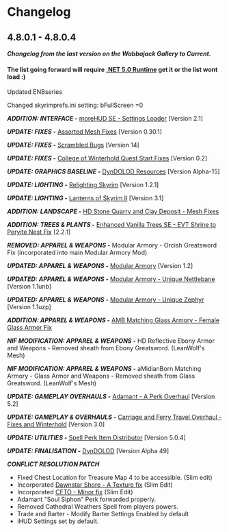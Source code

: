 # Changelog

## 4.8.0.1 - 4.8.0.4
***Changelog from the last version on the Wabbajack Gallery to Current.***

#### The list going forward will require [.NET 5.0 Runtime](https://dotnet.microsoft.com/download/dotnet/5.0/runtime) get it or the list wont load :)

Updated ENBseries

Changed skyrimprefs.ini setting: bFullScreen =0

***ADDITION: INTERFACE -*** [moreHUD SE - Settings Loader](https://www.nexusmods.com/skyrimspecialedition/mods/55503) [Version 2.1]

***UPDATE: FIXES -*** [Assorted Mesh Fixes](https://www.nexusmods.com/skyrimspecialedition/mods/32117) [Version 0.30.1]

***UPDATE: FIXES -*** [Scrambled Bugs](https://www.nexusmods.com/skyrimspecialedition/mods/43532) [Version 14]

***UPDATE: FIXES -*** [College of Winterhold Quest Start Fixes](https://www.nexusmods.com/skyrimspecialedition/mods/53817) [Version 0.2]

***UPDATE: GRAPHICS BASELINE -*** [DynDOLOD Resources](https://www.nexusmods.com/skyrimspecialedition/mods/52897) [Version Alpha-15]

***UPDATE: LIGHTING -*** [Relighting Skyrim](https://www.nexusmods.com/skyrimspecialedition/mods/8586) [Version 1.2.1]

***UPDATE: LIGHTING -*** [Lanterns of Skyrim II](https://www.nexusmods.com/skyrimspecialedition/mods/30817) [Version 3.1]

***ADDITION: LANDSCAPE -*** [HD Stone Quarry and Clay Deposit - Mesh Fixes](https://www.nexusmods.com/skyrimspecialedition/mods/37985)

***ADDITION: TREES & PLANTS -*** [Enhanced Vanilla Trees SE - EVT Shrine to Peryite Nest Fix](https://www.nexusmods.com/skyrimspecialedition/mods/11008) [2.2.1]

***REMOVED: APPAREL & WEAPONS -*** Modular Armory - Orcish Greatsword Fix (incorporated into main Modular Armory Mod)

***UPDATED: APPAREL & WEAPONS -*** [Modular Armory](https://www.nexusmods.com/skyrimspecialedition/mods/49771) [Version 1.2]

***UPDATED: APPAREL & WEAPONS -*** [Modular Armory - Unique Nettlebane](https://www.nexusmods.com/skyrimspecialedition/mods/49771) [Version 1.1unb]

***UPDATED: APPAREL & WEAPONS -*** [Modular Armory - Unique Zephyr](https://www.nexusmods.com/skyrimspecialedition/mods/49771) [Version 1.1uzp]

***ADDITION: APPAREL & WEAPONS -*** [AMB Matching Glass Armory - Female Glass Armor Fix](https://www.nexusmods.com/skyrimspecialedition/mods/26092)

***NIF MODIFICATION: APPAREL & WEAPONS -*** HD Reflective Ebony Armor and Weapons - Removed sheath from Ebony Greatsword. (LeanWolf's Mesh)

***NIF MODIFICATION: APPAREL & WEAPONS -*** aMidianBorn Matching Armory - Glass Armor and Weapons - Removed sheath from Glass Greatsword. (LeanWolf's Mesh)

***UPDATE: GAMEPLAY OVERHAULS -*** [Adamant - A Perk Overhaul](https://www.nexusmods.com/skyrimspecialedition/mods/30191) [Version 5.2]

***UPDATE: GAMEPLAY & OVERHAULS -*** [Carriage and Ferry Travel Overhaul - Fixes and Winterhold](https://www.nexusmods.com/skyrimspecialedition/mods/40651) [Version 3.0]

***UPDATE: UTILITIES -*** [Spell Perk Item Distributor](https://www.nexusmods.com/skyrimspecialedition/mods/36869) [Version 5.0.4]

***UPDATE: FINALISATION -*** [DynDOLOD](https://www.nexusmods.com/skyrimspecialedition/mods/32382) [Version Alpha 49] 

***CONFLICT RESOLUTION PATCH***

- Fixed Chest Location for Treasure Map 4 to be accessible. (Slim edit)
- Incorporated [Dawnstar Shore - A Texture fix](https://www.nexusmods.com/skyrimspecialedition/mods/56577) (Slim Edit)
- Incorporated [CFTO - Minor fix](https://www.nexusmods.com/skyrimspecialedition/mods/56555) (Slim Edit)
- Adamant "Soul Siphon" Perk forwarded properly.
- Removed Cathedral Weathers Spell from players powers.
- Trade and Barter - Modify Barter Settings Enabled by default
- iHUD Settings set by default.
